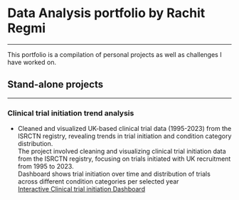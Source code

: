 # **Data Analysis portfolio by Rachit Regmi**
----------------------------------------------

This portfolio is a compilation of personal projects as well as challenges I have worked on.

## **Stand-alone projects**
-------------------------------------------------


### **Clinical trial initiation trend analysis**

- Cleaned and visualized UK-based clinical trial data (1995-2023) from the ISRCTN registry, revealing trends in trial initiation and condition category distribution.  
The project involved cleaning and visualizing clinical trial initiation data from the ISRCTN registry, focusing on trials initiated with UK recruitment from 1995 to 2023.  
Dashboard shows trial initiation over time and distribution of trials across different condition categories per selected year  
[Interactive Clinical trial initiation Dashboard](https://public.tableau.com/views/CaseStudy_InterventionalStudiesInitiatedintheUnitedKingdom/Dashboard1?:language=en-GB&:sid=&:display_count=n&:origin=viz_share_link)
